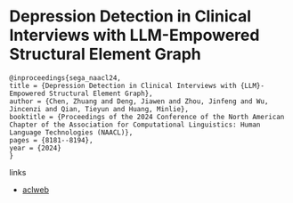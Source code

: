 # Depression Detection in Clinical Interviews with LLM-Empowered Structural Element Graph

```
@inproceedings{sega_naacl24,
title = {Depression Detection in Clinical Interviews with {LLM}-Empowered Structural Element Graph},
author = {Chen, Zhuang and Deng, Jiawen and Zhou, Jinfeng and Wu, Jincenzi and Qian, Tieyun and Huang, Minlie},
booktitle = {Proceedings of the 2024 Conference of the North American Chapter of the Association for Computational Linguistics: Human Language Technologies (NAACL)},
pages = {8181--8194},
year = {2024}
}
```

links
- [aclweb](https://aclanthology.org/2024.naacl-long.452)
